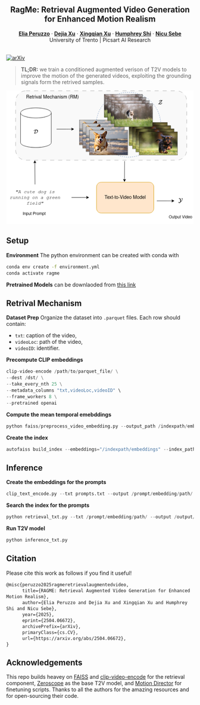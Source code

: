 <p align="center">

  <h2 align="center">RagMe: Retrieval Augmented Video Generation for Enhanced Motion Realism </h2>
<p align="center">
  <p align="center">
    <a href="https://helia95.github.io/"><strong>Elia Peruzzo</strong></a>
    ·
    <a href="https://ir1d.github.io/"><strong>Dejia Xu</strong></a>
    ·
    <a href="https://xingqian2018.github.io/"><strong>Xingqian Xu</strong></a>
    ·
    <a href="https://www.humphreyshi.com/"><strong>Humphrey Shi</strong></a>
    ·
    <a href="https://disi.unitn.it/~sebe/"><strong>Nicu Sebe</strong></a>
    <br>
    University of Trento | Picsart AI Research
    <br>
    <br>
  
  [![arXiv](https://img.shields.io/badge/arXiv-2504.06672-b31b1b?style=for-the-badge&logo=arxiv&logoColor=white)](https://arxiv.org/abs/2504.06672)
  
  </p>

>**TL;DR:** we train a conditioned augmented verison of T2V models to improve the motion of the generated videos, exploiting the grounding signals form the retrived samples.  


<p align="center">
  <img src="assets/method.png"/>
</p>

## Setup
**Environment** The python environment can be created with conda with
```bash
conda env create -f environment.yml
conda activate ragme
```

**Pretrained Models** can be downlaoded from [this link](https://drive.google.com/drive/folders/1cAWE8VzOifINQyBK12o-EorDk7QzLWyZ?usp=drive_link)




## Retrival Mechanism
**Dataset Prep**
Organize the dataset into `.parquet` files. Each row should contain:
- `txt`: caption of the video, 
- `videoLoc`: path of the video, 
- `videoID`: identifier.

**Precompute CLIP embeddings**
```python
clip-video-encode /path/to/parquet_file/ \
--dest /dst/ \
--take_every_nth 25 \
--metadata_columns "txt,videoLoc,videoID" \
--frame_workers 8 \
--pretrained openai
```

**Compute the mean temporal emebddings**

```python
python faiss/preprocess_video_embedding.py --output_path /indexpath/embeddings
```

**Create the index**
```python 
autofaiss build_index --embeddings="/indexpath/embeddings" --index_path="/indexpath/index/knn.index" 
```

## Inference

**Create the embeddings for the prompts**
```python
clip_text_encode.py --txt prompts.txt --output /prompt/embedding/path/
```

**Search the index for the prompts**
```python
python retrieval_txt.py --txt /prompt/embedding/path/ --output /output/path/
```

**Run T2V model**
```python
python inference_txt.py
```

## Citation
Please cite this work as follows if you find it useful!

```
@misc{peruzzo2025ragmeretrievalaugmentedvideo,
      title={RAGME: Retrieval Augmented Video Generation for Enhanced Motion Realism}, 
      author={Elia Peruzzo and Dejia Xu and Xingqian Xu and Humphrey Shi and Nicu Sebe},
      year={2025},
      eprint={2504.06672},
      archivePrefix={arXiv},
      primaryClass={cs.CV},
      url={https://arxiv.org/abs/2504.06672}, 
}
```

## Acknowledgements
This repo builds heavey on [FAISS](https://github.com/facebookresearch/faiss) and [clip-video-encode](https://github.com/iejMac/clip-video-encode) for the retrieval component, [Zeroscope](https://huggingface.co/cerspense/zeroscope_v2_576w) as the base T2V model, and [Motion Director](https://github.com/showlab/MotionDirector) for finetuning scripts. Thanks to all the authors for the amazing resources and for open-sourcing their code.
